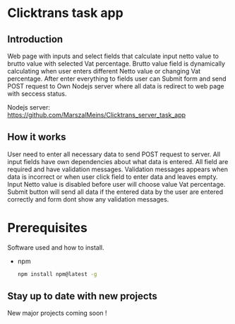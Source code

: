 # Clicktrans task app


## Introduction
Web page with inputs and select fields that calculate input netto value to brutto value with selected Vat percentage. Brutto value field is dynamically calculating when user enters different Netto value or changing Vat percentage. After enter everything to fields user can Submit form and send POST request to Own Nodejs server where all data is redirect to web page with seccess status.


Nodejs server: https://github.com/MarszalMeins/Clicktrans_server_task_app


## How it works
User need to enter all necessary data to send POST request to server. All input fields have own dependencies about what data is entered. All field are required and have validation messages. Validation messages appears when data is incorrect or when user click field to enter data and leaves empty. Input Netto value is disabled before user will choose value Vat percentage. Submit button will send all data if the entered data by the user are entered correctly and form dont show any validation messages.


# Prerequisites

Software used and how to install.
* npm
  ```sh
  npm install npm@latest -g
  ```



## Stay up to date with new projects
New major projects coming soon !
